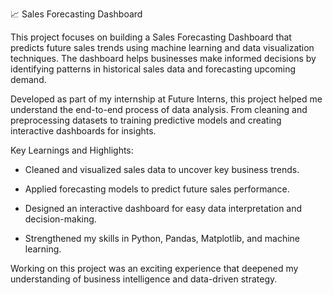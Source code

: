 📈 Sales Forecasting Dashboard

This project focuses on building a Sales Forecasting Dashboard that predicts future sales trends using machine learning and data visualization techniques. The dashboard helps businesses make informed decisions by identifying patterns in historical sales data and forecasting upcoming demand.

Developed as part of my internship at Future Interns, this project helped me understand the end-to-end process of data analysis. From cleaning and preprocessing datasets to training predictive models and creating interactive dashboards for insights.

Key Learnings and Highlights:

- Cleaned and visualized sales data to uncover key business trends.

- Applied forecasting models to predict future sales performance.

- Designed an interactive dashboard for easy data interpretation and decision-making.

- Strengthened my skills in Python, Pandas, Matplotlib, and machine learning.

Working on this project was an exciting experience that deepened my understanding of business intelligence and data-driven strategy.
